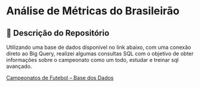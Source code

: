 # Análise de Métricas do Brasileirão

## 📝 **Descrição do Repositório**

Utilizando uma base de dados disponível no link abaixo, com uma conexão direto ao Big Query, realizei algumas consultas SQL com o objetivo de obter informações sobre o campeonato como um todo, estudar e treinar sql avançado.


[Campeonatos de Futebol – Base dos Dados](https://basedosdados.org/dataset/c861330e-bca2-474d-9073-bc70744a1b23?raw_data_source=cfd342d1-296b-47e7-9533-b6f06f46a202)